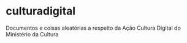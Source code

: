 culturadigital
==============

Documentos e coisas aleatórias a respeito da Ação Cultura Digital do Ministério da Cultura
